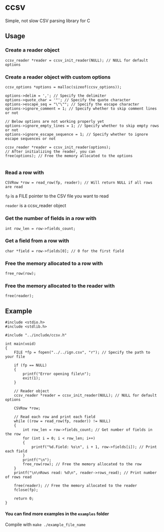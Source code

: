 # ccsv
Simple, not slow CSV parsing library for C

## Usage
### Create a reader object

```
ccsv_reader *reader = ccsv_init_reader(NULL); // NULL for default options
```

### Create a reader object with custom options

```
ccsv_options *options = malloc(sizeof(ccsv_options));

options->delim = ','; // Specify the delimiter
options->quote_char = '"'; // Specify the quote character
options->escape_seq = "\"\""; // Specify the escape character
options->ignore_comment = 1; // Specify whether to skip comment lines or not

// Below options are not working properly yet
options->ignore_empty_lines = 1; // Specify whether to skip empty rows or not
options->ignore_escape_sequence = 1; // Specify whether to ignore escape sequences or not

ccsv_reader *reader = ccsv_init_reader(options);
// After initializing the reader, you can
free(options); // Free the memory allocated to the options


```


### Read a row with

```
CSVRow *row = read_row(fp, reader); // Will return NULL if all rows are read 
```

`fp` is a FILE pointer to the CSV file you want to read

`reader` is a ccsv_reader object

### Get the number of fields in a row with

```
int row_len = row->fields_count;
```

### Get a field from a row with

```
char *field = row->fields[0]; // 0 for the first field
```

### Free the memory allocated to a row with

```
free_row(row);
```

### Free the memory allocated to the reader with

```
free(reader);
```



## Example

```
#include <stdio.h>
#include <stdlib.h>

#include "../include/ccsv.h"

int main(void)
{
    FILE *fp = fopen("../../ign.csv", "r"); // Specify the path to your file

    if (fp == NULL)
    {
        printf("Error opening file\n");
        exit(1);
    }

    // Reader object
    ccsv_reader *reader = ccsv_init_reader(NULL); // NULL for default options

    CSVRow *row;

    // Read each row and print each field
    while ((row = read_row(fp, reader)) != NULL)
    {
        int row_len = row->fields_count; // Get number of fields in the row
        for (int i = 0; i < row_len; i++)
        {
            printf("%d.Field: %s\n", i + 1, row->fields[i]); // Print each field
        }
        printf("\n");
        free_row(row); // Free the memory allocated to the row
    }
    printf("\n\nRows read: %d\n", reader->rows_read); // Print number of rows read

    free(reader); // Free the memory allocated to the reader
    fclose(fp);

    return 0;
}
```

#### You can find more examples in the `examples` folder

Compile with `make ./example_file_name`
